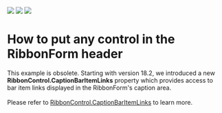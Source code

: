 <!-- default badges list -->
![](https://img.shields.io/endpoint?url=https://codecentral.devexpress.com/api/v1/VersionRange/128617467/18.2.1%2B)
[![](https://img.shields.io/badge/Open_in_DevExpress_Support_Center-FF7200?style=flat-square&logo=DevExpress&logoColor=white)](https://supportcenter.devexpress.com/ticket/details/T236177)
[![](https://img.shields.io/badge/📖_How_to_use_DevExpress_Examples-e9f6fc?style=flat-square)](https://docs.devexpress.com/GeneralInformation/403183)
<!-- default badges end -->
# How to put any control in the RibbonForm header
<p>This example is obsolete. Starting with version 18.2, we introduced a new <strong>RibbonControl.CaptionBarItemLinks</strong> property which provides access to bar item links displayed in the RibbonForm's caption area. <br><br> Please refer to <a href="https://documentation.devexpress.com/WindowsForms/DevExpress.XtraBars.Ribbon.RibbonControl.CaptionBarItemLinks.property">RibbonControl.CaptionBarItemLinks</a> to learn more.</b></p>


